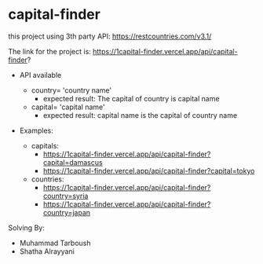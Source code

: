 # capital-finder
this project using 3th party API:
https://restcountries.com/v3.1/

The link for the project is:
https://1capital-finder.vercel.app/api/capital-finder?

- API available
  - country= 'country name'
    - expected result: The capital of country is capital name
  - capital= 'capital name'
    - expected result: capital name  is the capital of country name

- Examples:
  - capitals:
    - https://1capital-finder.vercel.app/api/capital-finder?capital=damascus
    - https://1capital-finder.vercel.app/api/capital-finder?capital=tokyo
  - countries:
    - https://1capital-finder.vercel.app/api/capital-finder?country=syria
    - https://1capital-finder.vercel.app/api/capital-finder?country=japan

Solving By:
 - Muhammad Tarboush
 - Shatha Alrayyani